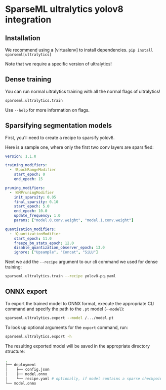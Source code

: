 # SparseML ultralytics yolov8 integration

## Installation

We recommend using a [virtualenv] to install dependencies.
```pip install sparseml[ultralytics]```

Note that we require a specific version of ultralytics!

## Dense training

You can run normal ultralytics training with all the normal flags of ultralytics!

```bash
sparseml.ultralytics.train
```

Use `--help` for more information on flags.

## Sparsifying segmentation models

First, you'll need to create a recipe to sparsify yolov8.

Here is a sample one, where only the first two conv layers are
sparsified:

```yaml
version: 1.1.0

training_modifiers:
  - !EpochRangeModifier
    start_epoch: 0
    end_epoch: 15

pruning_modifiers:
  - !GMPruningModifier
    init_sparsity: 0.05
    final_sparsity: 0.10
    start_epoch: 5.0
    end_epoch: 10.0
    update_frequency: 1.0
    params: ["model.0.conv.weight", "model.1.conv.weight"]

quantization_modifiers:
  - !QuantizationModifier
    start_epoch: 11.0
    freeze_bn_stats_epoch: 12.0
    disable_quantization_observer_epoch: 13.0
    ignore: ["Upsample", "Concat", "SiLU"]
```

Next we add the `--recipe` argument to our cli command we used
for dense training:

```bash
sparseml.ultralytics.train --recipe yolov8-pq.yaml
```

## ONNX export

To export the trained model to ONNX format, execute the appropriate
CLI command and specify the path to the `.pt` model (`--model`):

```bash
sparseml.ultralytics.export --model /.../model.pt
```

To look up optional arguments for the `export` command, run:

```bash
sparseml.ultralytics.export -h
```

The resulting exported model will be saved in the appropriate directory structure:
```bash
.
├── deployment
│    ├── config.json
│    ├── model.onnx
│    └── recipe.yaml # optionally, if model contains a sparse checkpoint
└── model.onnx

```
